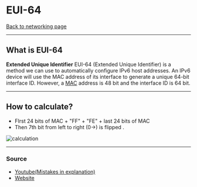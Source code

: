 # EUI-64
[Back to networking page](./index.md)

---

## What is EUI-64
**Extended Unique Identifier**
EUI-64 (Extended Unique Identifier) is a method we can use to automatically configure IPv6 host addresses. An IPv6 device will use the MAC address of its interface to generate a unique 64-bit interface ID. However, a [MAC](Protocols/MAC.md) address is 48 bit and the interface ID is 64 bit.

---

## How to calculate?
- FIrst 24 bits of MAC + "FF" + "FE" + last 24 bits of MAC 
- Then 7th bit from left to right (0->) is flipped .

![calculation](https://kishorsonar1.files.wordpress.com/2011/05/eui1.png)

---

### Source
- [Youtube(Mistakes in explanation)](https://youtu.be/eMe88FqiPso)
- [Website](https://packetlife.net/blog/2008/aug/04/eui-64-ipv6/)
